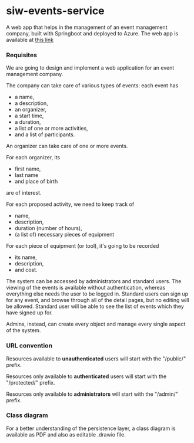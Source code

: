 # siw-events-service

A web app that helps in the management of an event management company, built with Springboot and deployed to Azure.
The web app is available at [this link](https://siw-events.azurewebsites.net)

### Requisites

We are going to design and implement a web application for an event management company.

The company can take care of various types of events:
each event has

- a name,
- a description,
- an organizer,
- a start time,
- a duration,
- a list of one or more activities,
- and a list of participants.

An organizer can take care of one or more events.

For each organizer, its

- first name,
- last name
- and place of birth

are of interest.

For each proposed activity, we need to keep track of

- name,
- description,
- duration (number of hours),
- (a list of) necessary pieces of equipment

For each piece of equipment (or tool), it's going to be recorded

- its name,
- description,
- and cost.

The system can be accessed by administrators and standard users.
The viewing of the events is available without authentication, whereas everything else needs the user to be logged in.
Standard users can sign up for any event, and browse through all of the detail pages, but no editing will be allowed.
Standard user will be able to see the list of events which they have signed up for.

Admins, instead, can create every object and manage every single aspect of the system.

### URL convention

Resources available to **unauthenticated** users will start with the "/public/" prefix.

Resources only available to **authenticated** users will start with the "/protected/" prefix.

Resources only available to **administrators** will start with the "/admin/" prefix.

### Class diagram

For a better understanding of the persistence layer, a class diagram is available as PDF and also as editable .drawio file.
